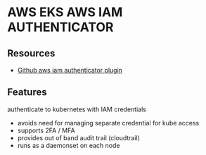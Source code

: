 # AWS EKS AWS IAM AUTHENTICATOR

## Resources
- [Github aws iam authenticator plugin](https://github.com/kubernetes-sigs/aws-iam-authenticator)

## Features
authenticate to kubernetes with IAM credentials
- avoids need for managing separate credential for kube access
- supports 2FA / MFA
- provides out of band audit trail (cloudtrail)
- runs as a daemonset on each node
